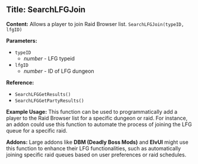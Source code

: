 ## Title: SearchLFGJoin

**Content:**
Allows a player to join Raid Browser list.
`SearchLFGJoin(typeID, lfgID)`

**Parameters:**
- `typeID`
  - *number* - LFG typeid
- `lfgID`
  - *number* - ID of LFG dungeon

**Reference:**
- `SearchLFGGetResults()`
- `SearchLFGGetPartyResults()`

**Example Usage:**
This function can be used to programmatically add a player to the Raid Browser list for a specific dungeon or raid. For instance, an addon could use this function to automate the process of joining the LFG queue for a specific raid.

**Addons:**
Large addons like **DBM (Deadly Boss Mods)** and **ElvUI** might use this function to enhance their LFG functionalities, such as automatically joining specific raid queues based on user preferences or raid schedules.
